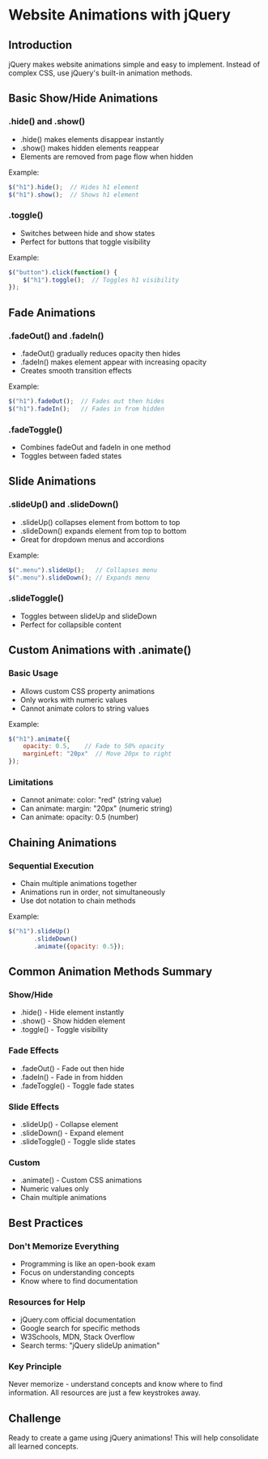 # Website Animations with jQuery

## Introduction
jQuery makes website animations simple and easy to implement.
Instead of complex CSS, use jQuery's built-in animation methods.

## Basic Show/Hide Animations

### .hide() and .show()
- .hide() makes elements disappear instantly
- .show() makes hidden elements reappear
- Elements are removed from page flow when hidden

Example:
```javascript
$("h1").hide();  // Hides h1 element
$("h1").show();  // Shows h1 element
```

### .toggle()
- Switches between hide and show states
- Perfect for buttons that toggle visibility

Example:
```javascript
$("button").click(function() {
    $("h1").toggle();  // Toggles h1 visibility
});
```

## Fade Animations

### .fadeOut() and .fadeIn()
- .fadeOut() gradually reduces opacity then hides
- .fadeIn() makes element appear with increasing opacity
- Creates smooth transition effects

Example:
```javascript
$("h1").fadeOut();  // Fades out then hides
$("h1").fadeIn();   // Fades in from hidden
```

### .fadeToggle()
- Combines fadeOut and fadeIn in one method
- Toggles between faded states

## Slide Animations

### .slideUp() and .slideDown()
- .slideUp() collapses element from bottom to top
- .slideDown() expands element from top to bottom
- Great for dropdown menus and accordions

Example:
```javascript
$(".menu").slideUp();   // Collapses menu
$(".menu").slideDown(); // Expands menu
```

### .slideToggle()
- Toggles between slideUp and slideDown
- Perfect for collapsible content

## Custom Animations with .animate()

### Basic Usage
- Allows custom CSS property animations
- Only works with numeric values
- Cannot animate colors to string values

Example:
```javascript
$("h1").animate({
    opacity: 0.5,    // Fade to 50% opacity
    marginLeft: "20px"  // Move 20px to right
});
```

### Limitations
- Cannot animate: color: "red" (string value)
- Can animate: margin: "20px" (numeric string)
- Can animate: opacity: 0.5 (number)

## Chaining Animations

### Sequential Execution
- Chain multiple animations together
- Animations run in order, not simultaneously
- Use dot notation to chain methods

Example:
```javascript
$("h1").slideUp()
       .slideDown()
       .animate({opacity: 0.5});
```

## Common Animation Methods Summary

### Show/Hide
- .hide() - Hide element instantly
- .show() - Show hidden element
- .toggle() - Toggle visibility

### Fade Effects
- .fadeOut() - Fade out then hide
- .fadeIn() - Fade in from hidden
- .fadeToggle() - Toggle fade states

### Slide Effects
- .slideUp() - Collapse element
- .slideDown() - Expand element
- .slideToggle() - Toggle slide states

### Custom
- .animate() - Custom CSS animations
- Numeric values only
- Chain multiple animations

## Best Practices

### Don't Memorize Everything
- Programming is like an open-book exam
- Focus on understanding concepts
- Know where to find documentation

### Resources for Help
- jQuery.com official documentation
- Google search for specific methods
- W3Schools, MDN, Stack Overflow
- Search terms: "jQuery slideUp animation"

### Key Principle
Never memorize - understand concepts and know where to find information.
All resources are just a few keystrokes away.

## Challenge
Ready to create a game using jQuery animations!
This will help consolidate all learned concepts.
